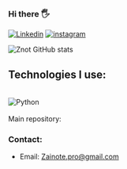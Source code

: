 ### Hi there  🖐️

[![Linkedin](https://img.shields.io/badge/LinkedIn-0077B5?style=for-the-badge&logo=linkedin&logoColor=white)](https://www.linkedin.com/in/thalles-zainote-r-4297aa233/)
[![instagram](https://img.shields.io/badge/Instagram-E4405F?style=for-the-badge&logo=instagram&logoColor=white)](https://www.instagram.com/zainot_t/)

![Znot GitHub stats](https://github-readme-stats.vercel.app/api?username=DevThalles&show_icons=true&theme=tokyonight)

## Technologies I use:

<div style='display = inline_block'><br/>
    <img align= 'center' alt= Python src='https://img.shields.io/badge/Python-3776AB?style=for-the-badge&logo=python&logoColor=white' />
</div><br/>
Main repository:

### Contact:

- Email: Zainote.pro@gmail.com

